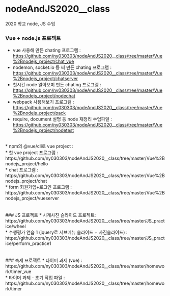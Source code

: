 # nodeAndJS2020__class
2020 학교 node, JS 수업


### Vue + node.js 프로젝트
* vue 사용해 만든 chating 프로그램 : 
https://github.com/ny030303/nodeAndJS2020__class/tree/master/Vue%2Bnodejs_project/chat_vue<br>
* nodemon, socket.io 등 써 만든 chating 프로그램 : 
https://github.com/ny030303/nodeAndJS2020__class/tree/master/Vue%2Bnodejs_project/chatserver<br>
* 첫시간 node 알아보며 만든 chating 프로그램 : 
https://github.com/ny030303/nodeAndJS2020__class/tree/master/Vue%2Bnodejs_project/nodechat<br>
* webpack 사용해보기 프로그램 : 
https://github.com/ny030303/nodeAndJS2020__class/tree/master/Vue%2Bnodejs_project/pack<br>
* require, document 설명 등 node 재정리 수업파일 :
 https://github.com/ny030303/nodeAndJS2020__class/tree/master/Vue%2Bnodejs_project/nodetest<br>
<br>
* npm의 @vue/cli로 vue project :  <br>
  * 첫 vue project 프로그램 : https://github.com/ny030303/nodeAndJS2020__class/tree/master/Vue%2Bnodejs_project/hello<br>
  * chat 프로그램 : https://github.com/ny030303/nodeAndJS2020__class/tree/master/Vue%2Bnodejs_project/chat<br>
  * form 회원가입+로그인 프로그램 : https://github.com/ny030303/nodeAndJS2020__class/tree/master/Vue%2Bnodejs_project/vueserver<br>
<br>
<br>
### JS 프로젝트
* 시계사진 슬라이드 프로젝트: https://github.com/ny030303/nodeAndJS2020__class/tree/master/JS_practice/wheel<br>
* 수행평가 연습 1 (jquery로 서브메뉴 슬라이드 + 사진슬라이드) : https://github.com/ny030303/nodeAndJS2020__class/tree/master/JS_practice/perform_practice1<br>
<br>
<br>
### 숙제 프로젝트
* 타이머 과제 (vue) : https://github.com/ny030303/nodeAndJS2020__class/tree/master/homework/timer_vue<br>
  * 타이머 과제 - 초기 작업 파일 : https://github.com/ny030303/nodeAndJS2020__class/tree/master/homework/timer<br>